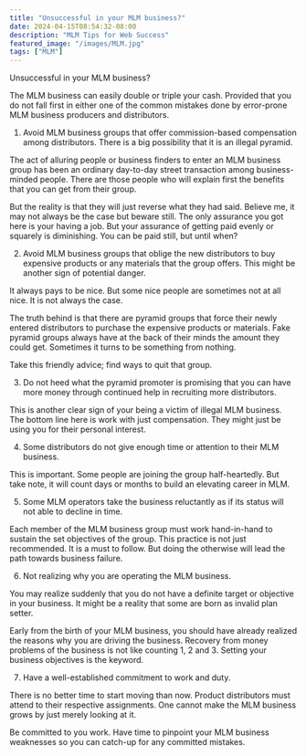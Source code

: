 ```yaml
---
title: "Unsuccessful in your MLM business?"
date: 2024-04-15T08:54:32-08:00
description: "MLM Tips for Web Success"
featured_image: "/images/MLM.jpg"
tags: ["MLM"]
---
```


Unsuccessful in your MLM business?


The MLM business can easily double or triple your cash. Provided that you do not fall first in either one of the common mistakes done by error-prone MLM business producers and distributors.

1. Avoid MLM business groups that offer commission-based compensation among distributors. There is a big possibility that it is an illegal pyramid.

The act of alluring people or business finders to enter an MLM business group has been an ordinary day-to-day street transaction among business-minded people. There are those people who will explain first the benefits that you can get from their group. 

But the reality is that they will just reverse what they had said. Believe me, it may not always be the case but beware still. The only assurance you got here is your having a job. But your assurance of getting paid evenly or squarely is diminishing. You can be paid still, but until when? 

2. Avoid MLM business groups that oblige the new distributors to buy expensive products or any materials that the group offers. This might be another sign of potential danger.

It always pays to be nice. But some nice people are sometimes not at all nice. It is not always the case. 

The truth behind is that there are pyramid groups that force their newly entered distributors to purchase the expensive products or materials. Fake pyramid groups always have at the back of their minds the amount they could get. Sometimes it turns to be something from nothing. 

Take this friendly advice; find ways to quit that group.

3. Do not heed what the pyramid promoter is promising that you can have more money through continued help in recruiting more distributors.

This is another clear sign of your being a victim of illegal MLM business. The bottom line here is work with just compensation. They might just be using you for their personal interest.

4. Some distributors do not give enough time or attention to their MLM business.

This is important. Some people are joining the group half-heartedly. But take note, it will count days or months to build an elevating career in MLM.

5. Some MLM operators take the business reluctantly as if its status will not able to decline in time.

Each member of the MLM business group must work hand-in-hand to sustain the set objectives of the group. This practice is not just recommended. It is a must to follow. But doing the otherwise will lead the path towards business failure.

6. Not realizing why you are operating the MLM business.

You may realize suddenly that you do not have a definite target or objective in your business. It might be a reality that some are born as invalid plan setter. 

Early from the birth of your MLM business, you should have already realized the reasons why you are driving the business. Recovery from money problems of the business is not like counting 1, 2 and 3. Setting your business objectives is the keyword.

7. Have a well-established commitment to work and duty.

There is no better time to start moving than now. Product distributors must attend to their respective assignments. One cannot make the MLM business grows by just merely looking at it. 

Be committed to you work. Have time to pinpoint your MLM business weaknesses so you can catch-up for any committed mistakes.

